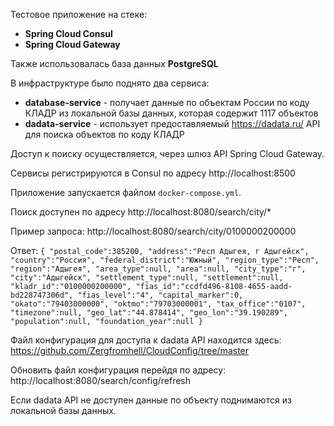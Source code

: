 Тестовое приложение на стеке:
- **Spring Cloud Consul**
- **Spring Cloud Gateway**

Также использовалась база данных **PostgreSQL**

В инфраструктуре было поднято два сервиса:
- **database-service** - получает данные по объектам России по коду КЛАДР из локальной базы данных, которая содержит 1117 объектов
- **dadata-service** - использует предоставляемый https://dadata.ru/ API для поиска объектов по коду КЛАДР

Доступ к поиску осуществляется, через шлюз API Spring Cloud Gateway.

Сервисы регистрируются в Consul по адресу http://localhost:8500

Приложение запускается файлом `docker-compose.yml`. 

Поиск доступен по адресу http://localhost:8080/search/city/*

Пример запроса: http://localhost:8080/search/city/0100000200000

Ответ:
`{
    "postal_code":385200,
    "address":"Респ Адыгея, г Адыгейск",
    "country":"Россия",
    "federal_district":"Южный",
    "region_type":"Респ",
    "region":"Адыгея",
    "area_type":null,
    "area":null,
    "city_type":"г",
    "city":"Адыгейск",
    "settlement_type":null,
    "settlement":null,
    "kladr_id":"0100000200000",
    "fias_id":"ccdfd496-8108-4655-aadd-bd228747306d",
    "fias_level":"4",
    "capital_marker":0,
    "okato":"79403000000",
    "oktmo":"79703000001",
    "tax_office":"0107",
    "timezone":null,
    "geo_lat":"44.878414",
    "geo_lon":"39.190289",
    "population":null,
    "foundation_year":null
}`

Файл конфигурация для доступа к dadata API находится здесь: https://github.com/Zergfromhell/CloudConfig/tree/master

Обновить файл конфигурация перейдя по адресу: http://localhost:8080/search/config/refresh

Если dadata API не доступен данные по объекту поднимаются из локальной базы данных.
